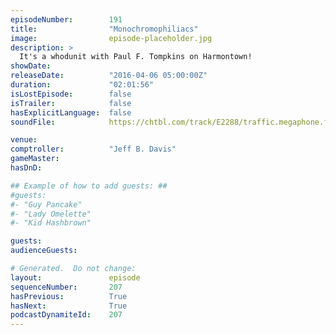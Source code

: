 ```yaml
---
episodeNumber:        191
title:                "Monochromophiliacs"
image:                episode-placeholder.jpg
description: >
  It's a whodunit with Paul F. Tompkins on Harmontown!
showDate:             
releaseDate:          "2016-04-06 05:00:00Z"
duration:             "02:01:56"
isLostEpisode:        false
isTrailer:            false
hasExplicitLanguage:  false
soundFile:            https://chtbl.com/track/E2288/traffic.megaphone.fm/STA5103402031.mp3?updated=1560377659

venue:                
comptroller:          "Jeff B. Davis"
gameMaster:           
hasDnD:               

## Example of how to add guests: ##
#guests:
#- "Guy Pancake"
#- "Lady Omelette"
#- "Kid Hashbrown"

guests:
audienceGuests:

# Generated.  Do not change:
layout:               episode
sequenceNumber:       207
hasPrevious:          True
hasNext:              True
podcastDynamiteId:    207
---
```


<!-- The episode description will be rendered here -->
<!-- Add your content below here -->

